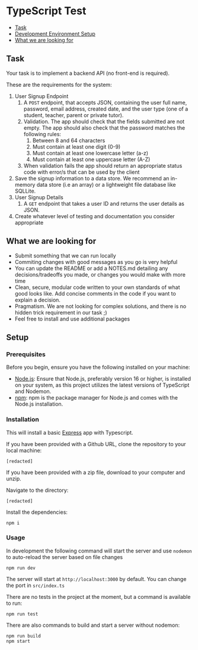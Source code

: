 # TypeScript Test

- [Task](#task)
- [Development Environment Setup](#setup)
- [What we are looking for](#what-we-are-looking-for)

## Task

Your task is to implement a backend API (no front-end is required).

These are the requirements for the system:

1. User Signup Endpoint
   1. A `POST` endpoint, that accepts JSON, containing the user full name, password, email address, created date, and the user type (one of a student, teacher, parent or private tutor).
   1. Validation. The app should check that the fields submitted are not empty. The app should also check that the password matches the following rules:
      1. Between 8 and 64 characters
      1. Must contain at least one digit (0-9)
      1. Must contain at least one lowercase letter (a-z)
      1. Must contain at least one uppercase letter (A-Z)
   1. When validation fails the app should return an appropriate status code with error/s that can be used by the client
1. Save the signup information to a data store. We recommend an in-memory data store (i.e an array) or a lightweight file database like SQLLite.
1. User Signup Details
   1. A `GET` endpoint that takes a user ID and returns the user details as JSON.
1. Create whatever level of testing and documentation you consider appropriate

## What we are looking for

- Submit something that we can run locally
- Commiting changes with good messages as you go is very helpful
- You can update the README or add a NOTES.md detailing any decisions/tradeoffs you made, or changes you would make with more time
- Clean, secure, modular code written to your own standards of what good looks like. Add concise comments in the code if you want to explain a decision.
- Pragmatism. We are not looking for complex solutions, and there is no hidden trick requirement in our task ;)
- Feel free to install and use additional packages

## Setup

### Prerequisites

Before you begin, ensure you have the following installed on your machine:

- [Node.js](https://nodejs.org/): Ensure that Node.js, preferably version 16 or higher, is installed on your system, as this project utilizes the latest versions of TypeScript and Nodemon.
- [npm](https://www.npmjs.com/): npm is the package manager for Node.js and comes with the Node.js installation.

### Installation

This will install a basic [Express](https://expressjs.com/) app with Typescript.

If you have been provided with a Github URL, clone the repository to your local machine:

```
[redacted]
```

If you have been provided with a zip file, download to your computer and unzip.

Navigate to the directory:

```
[redacted]
```

Install the dependencies:

```
npm i
```

### Usage

In development the following command will start the server and use `nodemon` to auto-reload the server based on file changes

```
npm run dev
```

The server will start at `http://localhost:3000` by default. You can change the port in `src/index.ts`

There are no tests in the project at the moment, but a command is available to run:

```
npm run test
```

There are also commands to build and start a server without nodemon:

```
npm run build
npm start
```
